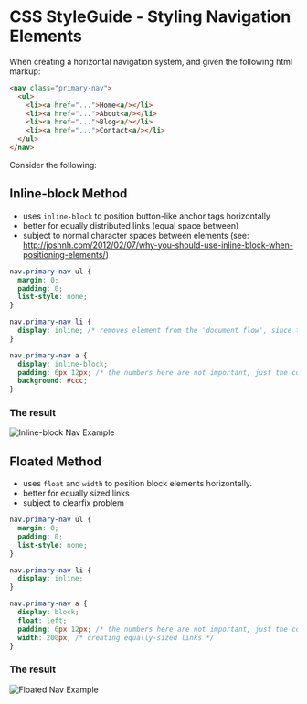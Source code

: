 CSS StyleGuide - Styling Navigation Elements
============================================

When creating a horizontal navigation system, and given the following html markup:

```html
<nav class="primary-nav">
  <ul>
    <li><a href="...">Home<a/></li>
    <li><a href="...">About<a/></li>
    <li><a href="...">Blog<a/></li>
    <li><a href="...">Contact<a/></li>
  </ul>
</nav>
```

Consider the following:

## Inline-block Method

* uses `inline-block` to position button-like anchor tags horizontally
* better for equally distributed links (equal space between)
* subject to normal character spaces between elements (see: http://joshnh.com/2012/02/07/why-you-should-use-inline-block-when-positioning-elements/)

```css
nav.primary-nav ul {
  margin: 0;
  padding: 0;
  list-style: none;
}

nav.primary-nav li {
  display: inline; /* removes element from the 'document flow', since these are for semantics and not for style */
}

nav.primary-nav a {
  display: inline-block;
  padding: 6px 12px; /* the numbers here are not important, just the concept of providing extra clickable space */
  background: #ccc;
}
```

### The result

![Inline-block Nav Example](https://raw.github.com/nait-dmit/styleguides/master/assets/images/inline-block-nav-example-01.png)



## Floated Method

* uses `float` and `width` to position block elements horizontally.
* better for equally sized links
* subject to clearfix problem

```css
nav.primary-nav ul {
  margin: 0;
  padding: 0;
  list-style: none;
}

nav.primary-nav li {
  display: inline;
}

nav.primary-nav a {
  display: block;
  float: left;
  padding: 6px 12px; /* the numbers here are not important, just the concept of providing extra clickable space */
  width: 200px; /* creating equally-sized links */
}
```

### The result

![Floated Nav Example](https://raw.github.com/nait-dmit/styleguides/master/assets/images/floated-nav-example-01.png)


